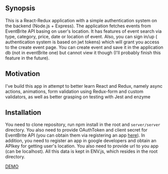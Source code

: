 ## Synopsis

This is a React-Redux application with a simple authentication system on the backend (Node.js + Express). The application fetches events from
EventBrite API basing on user's location. It has features of event search via type, category, price, date or location of event. Also, you can
sign in/up ( authentication system is based on jwt tokens) which will grant you access to the create event page. You can create event and save it
in the application db (not in eventBrite one) but cannot view it though (I'll probably finish this feature in the future).

## Motivation

I've build this app in attempt to better learn React and Redux, namely async actions, animations, form validation using Redux-form and custom
validators, as well as better grasping on testing with Jest and enzyme

## Installation

You need to clone repository, run npm install in the root and `server/server` directory. You also need to provide OAuthToken and client secret
for EventBrite API (you can obtain them via registering an app [here](https://www.eventbrite.com/developer/v3/)). In addition, you need to register
an app in google developers and obtain an APIkey for getting user's location. You also need to provide url to you app (can be localhost). All 
this data is kept in ENV.js, which resides in the root directory.

[DEMO](https://event-finder-turisap.herokuapp.com/)
